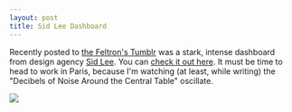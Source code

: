 ```yaml
---
layout: post
title: Sid Lee Dashboard
---
```


Recently posted to [the Feltron's Tumblr](http://feltron.tumblr.com/) was a stark, intense dashboard from design agency [Sid Lee](http://sidlee.com/en). You can [check it out here](http://dashboard.sidlee.com/). It must be time to head to work in Paris, because I'm watching (at least, while writing) the "Decibels of Noise Around the Central Table" oscillate.

<img src="http://40.media.tumblr.com/fe2de846b6aa441a858214890d009f42/tumblr_njkocso9IU1qzbok1o1_1280.png">



